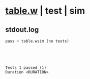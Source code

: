 # [table.w](../../../../examples/tests/valid/table.w) | test | sim

## stdout.log
```log
pass ─ table.wsim (no tests)
 




Tests 1 passed (1) 
Duration <DURATION>

```


